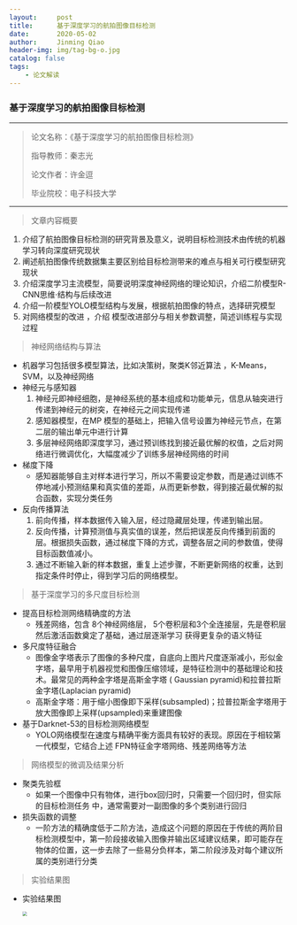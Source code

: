 ```yaml
---
layout:     post
title:      基于深度学习的航拍图像目标检测
date:       2020-05-02
author:     Jinming Qiao
header-img: img/tag-bg-o.jpg
catalog: false
tags:
    - 论文解读
---
```

### 基于深度学习的航拍图像目标检测

---

> 论文名称：《基于深度学习的航拍图像目标检测》
>
> 指导教师：秦志光
>
> 论文作者：许金逗
>
> 毕业院校：电子科技大学

---



> 文章内容概要

1. 介绍了航拍图像目标检测的研究背景及意义，说明目标检测技术由传统的机器学习转向深度研究现状
2. 阐述航拍图像传统数据集主要区别给目标检测带来的难点与相关可行模型研究现状
3. 介绍深度学习主流模型，简要说明深度神经网络的理论知识，介绍二阶模型R-CNN思维·结构与后续改进
4. 介绍一阶模型YOLO模型结构与发展，根据航拍图像的特点，选择研究模型
5. 对网络模型的改进 ，介绍 模型改进部分与相关参数调整，简述训练程与实现过程



> 神经网络结构与算法

- 机器学习包括很多模型算法，比如决策树，聚类K邻近算法 ，K-Means， SVM，以及神经网络 
- 神经元与感知器
  1. 神经元即神经细胞，是神经系统的基本组成和功能单元，信息从轴突进行传递到神经元的树突，在神经元之间实现传递
  2. 感知器模型，在MP 模型的基础上，把输入信号设置为神经元节点，在第二层的输出单元中进行计算
  3. 多层神经网络即深度学习，通过预训练找到接近最优解的权值，之后对网络进行微调优化，大幅度减少了训练多层神经网络的时间
- 梯度下降
  - 感知器能够自主对样本进行学习，所以不需要设定参数，而是通过训练不停地减小预测结果和真实值的差距，从而更新参数，得到接近最优解的拟合函数，实现分类任务
- 反向传播算法
  1. 前向传播，样本数据传入输入层，经过隐藏层处理，传递到输出层。
  2. 反向传播，计算预测值与真实值的误差，然后把误差反向传播到前面的层。根据损失函数，通过梯度下降的方式，调整各层之间的参数值，使得目标函数值减小。
  3. 通过不断输入新的样本数据，重复上述步骤，不断更新网络的权重，达到指定条件时停止，得到学习后的网络模型。



> 基于深度学习的多尺度目标检测

- 提高目标检测网络精确度的方法
  - 残差网络，包含 8个神经网络层， 5个卷积层和3个全连接层，先是卷积层然后激活函数奠定了基础，通过层逐渐学习 获得更复杂的语义特征
- 多尺度特征融合
  - 图像金字塔表示了图像的多种尺度，自底向上图片尺度逐渐减小，形似金字塔，最早用于机器视觉和图像压缩领域，是特征检测中的基础理论和技术。最常见的两种金字塔是高斯金字塔 ( Gaussian pyramid)和拉普拉斯金字塔(Laplacian pyramid)
  - 高斯金字塔：用于缩小图像即下采样(subsampled)；拉普拉斯金字塔用于放大图像即上采样(upsampled)来重建图像
- 基于Darknet-53的目标检测网络模型
  - YOLO网络模型在速度与精确平衡方面具有较好的表现。原因在于相较第一代模型，它结合上述 FPN特征金字塔网络、残差网络等方法



> 网络模型的微调及结果分析

- 聚类先验框
  - 如果一个图像中只有物体，进行box回归时，只需要一个回归时，但实际的目标检测任务 中，通常需要对一副图像的多个类别进行回归
- 损失函数的调整
  - 一阶方法的精确度低于二阶方法，造成这个问题的原因在于传统的两阶目标检测模型中，第一阶段接收输入图像并输出区域建议结果，即可能存在物体的位置，这一步去除了一些易分负样本，第二阶段涉及对每个建议所属的类别进行分类



> 实验结果图

- 实验结果图

  <img src="https://qiaojinming.github.io/pic\044_实验结果图.png" style="zoom:50%;" />